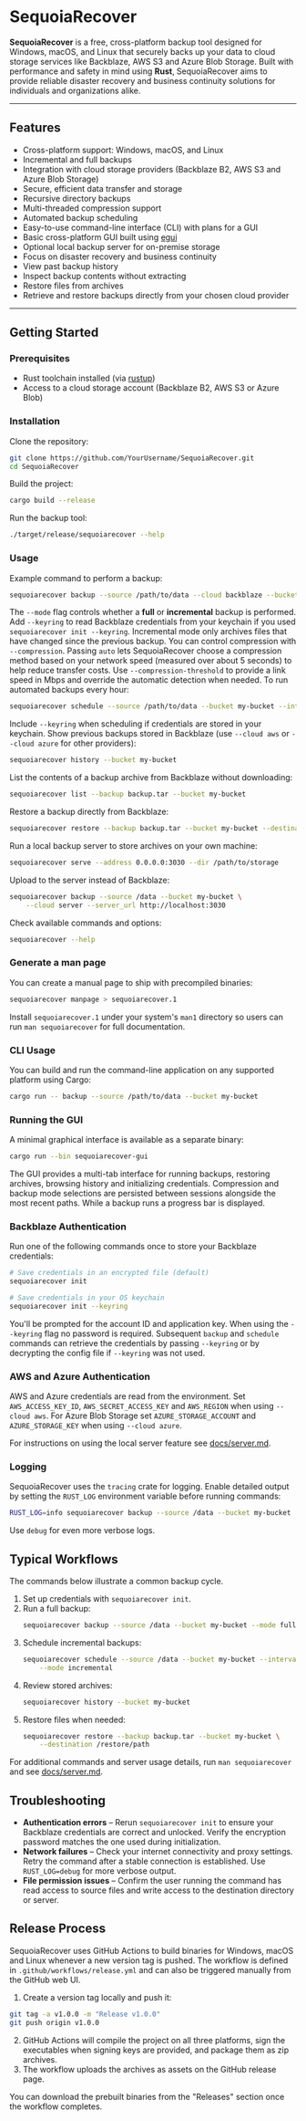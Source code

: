 # SequoiaRecover

**SequoiaRecover** is a free, cross-platform backup tool designed for Windows, macOS, and Linux that securely backs up your data to cloud storage services like Backblaze, AWS S3 and Azure Blob Storage. Built with performance and safety in mind using **Rust**, SequoiaRecover aims to provide reliable disaster recovery and business continuity solutions for individuals and organizations alike.

---

## Features

- Cross-platform support: Windows, macOS, and Linux
- Incremental and full backups
- Integration with cloud storage providers (Backblaze B2, AWS S3 and Azure Blob Storage)
- Secure, efficient data transfer and storage
- Recursive directory backups
- Multi-threaded compression support
- Automated backup scheduling
- Easy-to-use command-line interface (CLI) with plans for a GUI
- Basic cross-platform GUI built using [egui](https://github.com/emilk/egui)
- Optional local backup server for on-premise storage
- Focus on disaster recovery and business continuity
- View past backup history
- Inspect backup contents without extracting
- Restore files from archives
- Retrieve and restore backups directly from your chosen cloud provider

---

## Getting Started

### Prerequisites

- Rust toolchain installed (via [rustup](https://rustup.rs/))
- Access to a cloud storage account (Backblaze B2, AWS S3 or Azure Blob)

### Installation

Clone the repository:

```bash
git clone https://github.com/YourUsername/SequoiaRecover.git
cd SequoiaRecover
```
Build the project:
```bash
cargo build --release
```

Run the backup tool:
```bash
./target/release/sequoiarecover --help
```

### Usage
Example command to perform a backup:
```bash
sequoiarecover backup --source /path/to/data --cloud backblaze --bucket my-bucket --mode full
```
The `--mode` flag controls whether a **full** or **incremental** backup is performed.
Add `--keyring` to read Backblaze credentials from your keychain if you used `sequoiarecover init --keyring`.
Incremental mode only archives files that have changed since the previous backup.
You can control compression with `--compression`. Passing `auto` lets
SequoiaRecover choose a compression method based on your network speed (measured
over about 5 seconds) to help reduce transfer costs. Use `--compression-threshold`
to provide a link speed in Mbps and override the automatic detection when needed.
To run automated backups every hour:
```bash
sequoiarecover schedule --source /path/to/data --bucket my-bucket --interval 3600 --mode incremental
```
Include `--keyring` when scheduling if credentials are stored in your keychain.
Show previous backups stored in Backblaze (use `--cloud aws` or `--cloud azure` for other providers):
```bash
sequoiarecover history --bucket my-bucket
```
List the contents of a backup archive from Backblaze without downloading:
```bash
sequoiarecover list --backup backup.tar --bucket my-bucket
```
Restore a backup directly from Backblaze:
```bash
sequoiarecover restore --backup backup.tar --bucket my-bucket --destination /restore/path
```
Run a local backup server to store archives on your own machine:
```bash
sequoiarecover serve --address 0.0.0.0:3030 --dir /path/to/storage
```
Upload to the server instead of Backblaze:
```bash
sequoiarecover backup --source /data --bucket my-bucket \
    --cloud server --server_url http://localhost:3030
```
Check available commands and options:
```bash
sequoiarecover --help
```

### Generate a man page

You can create a manual page to ship with precompiled binaries:

```bash
sequoiarecover manpage > sequoiarecover.1
```

Install `sequoiarecover.1` under your system's `man1` directory so users can run
`man sequoiarecover` for full documentation.

### CLI Usage

You can build and run the command-line application on any supported platform using Cargo:

```bash
cargo run -- backup --source /path/to/data --bucket my-bucket
```

### Running the GUI

A minimal graphical interface is available as a separate binary:

```bash
cargo run --bin sequoiarecover-gui
```

The GUI provides a multi-tab interface for running backups, restoring archives,
browsing history and initializing credentials. Compression and backup mode
selections are persisted between sessions alongside the most recent paths.
While a backup runs a progress bar is displayed.

### Backblaze Authentication

Run one of the following commands once to store your Backblaze credentials:

```bash
# Save credentials in an encrypted file (default)
sequoiarecover init

# Save credentials in your OS keychain
sequoiarecover init --keyring
```

You'll be prompted for the account ID and application key. When using the `--keyring` flag no password is required. Subsequent `backup` and `schedule` commands can retrieve the credentials by passing `--keyring` or by decrypting the config file if `--keyring` was not used.

### AWS and Azure Authentication

AWS and Azure credentials are read from the environment. Set `AWS_ACCESS_KEY_ID`, `AWS_SECRET_ACCESS_KEY` and `AWS_REGION` when using `--cloud aws`. For Azure Blob Storage set `AZURE_STORAGE_ACCOUNT` and `AZURE_STORAGE_KEY` when using `--cloud azure`.

For instructions on using the local server feature see [docs/server.md](docs/server.md).

### Logging

SequoiaRecover uses the `tracing` crate for logging. Enable detailed output by
setting the `RUST_LOG` environment variable before running commands:

```bash
RUST_LOG=info sequoiarecover backup --source /data --bucket my-bucket
```

Use `debug` for even more verbose logs.

## Typical Workflows

The commands below illustrate a common backup cycle.

1. Set up credentials with `sequoiarecover init`.
2. Run a full backup:
   ```bash
   sequoiarecover backup --source /data --bucket my-bucket --mode full
   ```
3. Schedule incremental backups:
   ```bash
   sequoiarecover schedule --source /data --bucket my-bucket --interval 3600 \
       --mode incremental
   ```
4. Review stored archives:
   ```bash
   sequoiarecover history --bucket my-bucket
   ```
5. Restore files when needed:
   ```bash
   sequoiarecover restore --backup backup.tar --bucket my-bucket \
       --destination /restore/path
   ```

For additional commands and server usage details, run `man sequoiarecover` and
see [docs/server.md](docs/server.md).

## Troubleshooting

- **Authentication errors** – Rerun `sequoiarecover init` to ensure your
  Backblaze credentials are correct and unlocked. Verify the encryption password
  matches the one used during initialization.
- **Network failures** – Check your internet connectivity and proxy settings.
  Retry the command after a stable connection is established. Use
  `RUST_LOG=debug` for more verbose output.
- **File permission issues** – Confirm the user running the command has read
  access to source files and write access to the destination directory or
  server.

## Release Process

SequoiaRecover uses GitHub Actions to build binaries for Windows, macOS and Linux whenever a new version tag is pushed. The workflow is defined in `.github/workflows/release.yml` and can also be triggered manually from the GitHub web UI.

1. Create a version tag locally and push it:

```bash
git tag -a v1.0.0 -m "Release v1.0.0"
git push origin v1.0.0
```

2. GitHub Actions will compile the project on all three platforms, sign the executables when signing keys are provided, and package them as zip archives.
3. The workflow uploads the archives as assets on the GitHub release page.

You can download the prebuilt binaries from the "Releases" section once the workflow completes.
